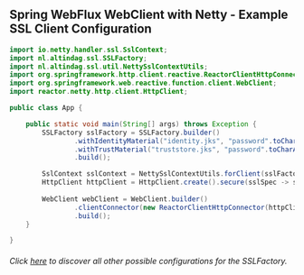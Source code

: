 ## Spring WebFlux WebClient with Netty - Example SSL Client Configuration

```java
import io.netty.handler.ssl.SslContext;
import nl.altindag.ssl.SSLFactory;
import nl.altindag.ssl.util.NettySslContextUtils;
import org.springframework.http.client.reactive.ReactorClientHttpConnector;
import org.springframework.web.reactive.function.client.WebClient;
import reactor.netty.http.client.HttpClient;

public class App {

    public static void main(String[] args) throws Exception {
        SSLFactory sslFactory = SSLFactory.builder()
                .withIdentityMaterial("identity.jks", "password".toCharArray())
                .withTrustMaterial("truststore.jks", "password".toCharArray())
                .build();

        SslContext sslContext = NettySslContextUtils.forClient(sslFactory).build();
        HttpClient httpClient = HttpClient.create().secure(sslSpec -> sslSpec.sslContext(sslContext));
        
        WebClient webClient = WebClient.builder()
                .clientConnector(new ReactorClientHttpConnector(httpClient))
                .build();
    }

}
```
###### Click [here](../usage.html) to discover all other possible configurations for the SSLFactory.